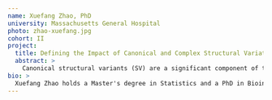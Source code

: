 ```yaml
---
name: Xuefang Zhao, PhD
university: Massachusetts General Hospital
photo: zhao-xuefang.jpg
cohort: II
project:
  title: Defining the Impact of Canonical and Complex Structural Variation on Plasma Lipid Levels
  abstract: >
    Canonical structural variants (SV) are a significant component of the genetic architecture of cardiovascular disease (CVD), but the role of non-canonical complex structural variation (cxSV) composed of multiple SV signatures is largely unexplored. We recently demonstrated that cxSVs are remarkably abundant in the human germline genome (~37 per person1) and ~10% represent loss-of-function variants. This proposal will leverage large-scale canonical and cxSV discovery on >66,000 genomes with plasma lipid traits from TOPMed. Plasma lipids are significantly correlated with risk for CVD, and further defining the influence of SVs on this trait will improve risk profiling and therapeutic targeting. This fellowship will thus yield a spectrum of canonical and cxSVs in CVD cases that can be utilized for trait association across TOPMed studies.
bio: >
  Xuefang Zhao holds a Master's degree in Statistics and a PhD in Bioinformatics from the University of Michigan. Her PhD training focuses on developing computational tools to discover and evaluate genomic structural variation (SV), and she developed algorithms to resolve complex SV from short read whole genome sequencing (srWGS) and to evaluate SV with long read WGS (lrWGS). During postdoctoral training, she extended her research to develop cloud-based methods, and helped implement GATK-SV, an ensemble algorithm that enables comprehensive SV discovery from population-scale studies, on Google Cloud. She applied this tool to define and interpret SVs in pathogenic cohorts.
---
```


